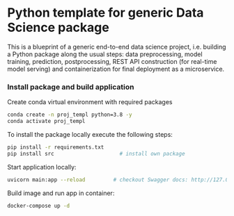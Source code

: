 # Python template for generic Data Science package 

This is a blueprint of a generic end-to-end data science project, i.e. building a Python package along the usual steps: data preprocessing, model training, prediction, postprocessing, REST API construction (for real-time model serving) and containerization for final deployment as a microservice.

### Install package and build application

Create conda virtual environment with required packages 
```bash
conda create -n proj_templ python=3.8 -y
conda activate proj_templ
```

To install the package locally execute the following steps:

```bash
pip install -r requirements.txt         
pip install src                     # install own package
```

Start application locally:
```bash
uvicorn main:app --reload         # checkout Swagger docs: http://127.0.0.1:8000/docs 
```

Build image and run app in container:
```bash                                 
docker-compose up -d 
```

 
